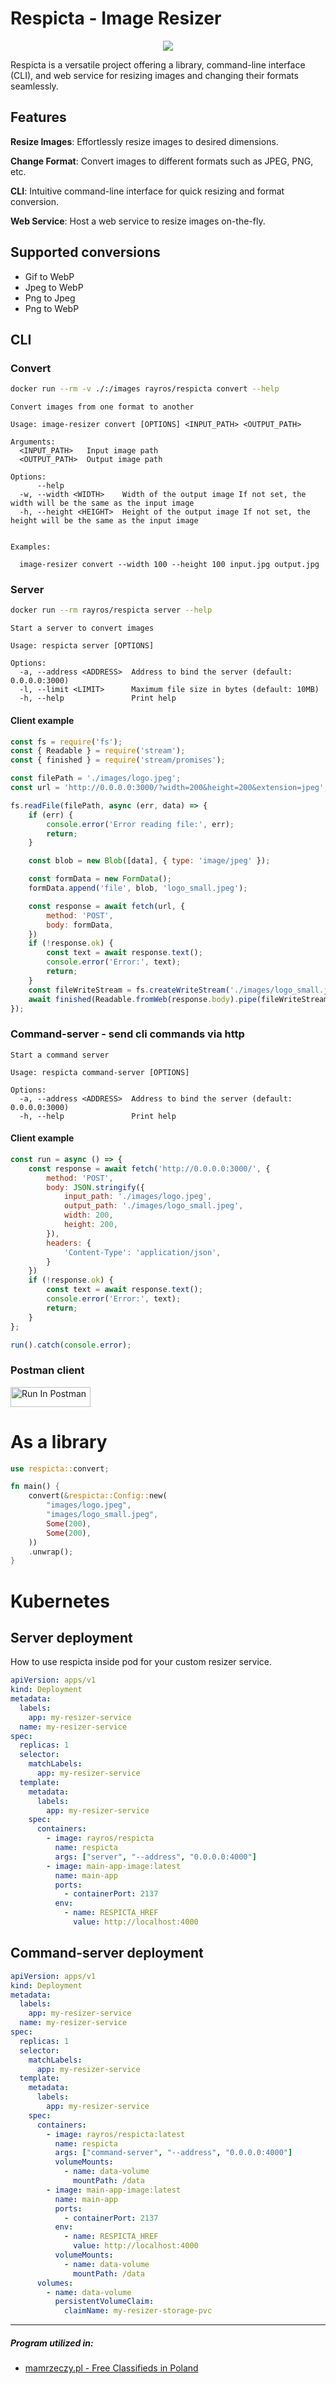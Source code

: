 # Respicta - Image Resizer

<p align="center" width="100%">
    <img src="./images/logo_small.jpeg"> 
</p>

Respicta is a versatile project offering a library, command-line interface (CLI), and web service for resizing images and changing their formats seamlessly.

## Features

**Resize Images**: Effortlessly resize images to desired dimensions.

**Change Format**: Convert images to different formats such as JPEG, PNG, etc.

**CLI**: Intuitive command-line interface for quick resizing and format conversion.

**Web Service**: Host a web service to resize images on-the-fly.

## Supported conversions 

- Gif to WebP
- Jpeg to WebP
- Png to Jpeg
- Png to WebP

## CLI

### Convert

```bash
docker run --rm -v ./:/images rayros/respicta convert --help
```

```plaintext
Convert images from one format to another

Usage: image-resizer convert [OPTIONS] <INPUT_PATH> <OUTPUT_PATH>

Arguments:
  <INPUT_PATH>   Input image path
  <OUTPUT_PATH>  Output image path

Options:
      --help             
  -w, --width <WIDTH>    Width of the output image If not set, the width will be the same as the input image
  -h, --height <HEIGHT>  Height of the output image If not set, the height will be the same as the input image


Examples:

  image-resizer convert --width 100 --height 100 input.jpg output.jpg
```

### Server

```bash
docker run --rm rayros/respicta server --help
```

```plaintext
Start a server to convert images

Usage: respicta server [OPTIONS]

Options:
  -a, --address <ADDRESS>  Address to bind the server (default: 0.0.0.0:3000)
  -l, --limit <LIMIT>      Maximum file size in bytes (default: 10MB)
  -h, --help               Print help
```

#### Client example

```javascript
const fs = require('fs');
const { Readable } = require('stream');
const { finished } = require('stream/promises');

const filePath = './images/logo.jpeg';
const url = 'http://0.0.0.0:3000/?width=200&height=200&extension=jpeg';

fs.readFile(filePath, async (err, data) => {
    if (err) {
        console.error('Error reading file:', err);
        return;
    }

    const blob = new Blob([data], { type: 'image/jpeg' });

    const formData = new FormData();
    formData.append('file', blob, 'logo_small.jpeg');

    const response = await fetch(url, {
        method: 'POST',
        body: formData,
    })
    if (!response.ok) {
        const text = await response.text();
        console.error('Error:', text);
        return;
    }
    const fileWriteStream = fs.createWriteStream('./images/logo_small.jpeg');
    await finished(Readable.fromWeb(response.body).pipe(fileWriteStream));
});
```

### Command-server - send cli commands via http

```plaintext
Start a command server

Usage: respicta command-server [OPTIONS]

Options:
  -a, --address <ADDRESS>  Address to bind the server (default: 0.0.0.0:3000)
  -h, --help               Print help
```

#### Client example

```javascript
const run = async () => {
    const response = await fetch('http://0.0.0.0:3000/', {
        method: 'POST',
        body: JSON.stringify({
            input_path: './images/logo.jpeg',
            output_path: './images/logo_small.jpeg',
            width: 200,
            height: 200,
        }),
        headers: {
            'Content-Type': 'application/json',
        }
    })
    if (!response.ok) {
        const text = await response.text();
        console.error('Error:', text);
        return;
    }
};

run().catch(console.error);
```

### Postman client

[<img src="https://run.pstmn.io/button.svg" alt="Run In Postman" style="width: 128px; height: 32px;">](https://app.getpostman.com/run-collection/1281512-ce9f3b4a-5c85-49d0-b794-97999b48a0c7?action=collection%2Ffork&source=rip_markdown&collection-url=entityId%3D1281512-ce9f3b4a-5c85-49d0-b794-97999b48a0c7%26entityType%3Dcollection%26workspaceId%3D1ee2b3bc-b936-48d7-b034-ff9b999f9ee5)

# As a library

```rust
use respicta::convert;

fn main() {
    convert(&respicta::Config::new(
        "images/logo.jpeg",
        "images/logo_small.jpeg",
        Some(200),
        Some(200),
    ))
    .unwrap();
}
```

# Kubernetes

## Server deployment

How to use respicta inside pod for your custom resizer service.

```yaml
apiVersion: apps/v1
kind: Deployment
metadata:
  labels:
    app: my-resizer-service
  name: my-resizer-service
spec:
  replicas: 1
  selector:
    matchLabels:
      app: my-resizer-service
  template:
    metadata:
      labels:
        app: my-resizer-service
    spec:
      containers:
        - image: rayros/respicta
          name: respicta
          args: ["server", "--address", "0.0.0.0:4000"]
        - image: main-app-image:latest
          name: main-app
          ports:
            - containerPort: 2137
          env:
            - name: RESPICTA_HREF
              value: http://localhost:4000
```

## Command-server deployment

```yaml
apiVersion: apps/v1
kind: Deployment
metadata:
  labels:
    app: my-resizer-service
  name: my-resizer-service
spec:
  replicas: 1
  selector:
    matchLabels:
      app: my-resizer-service
  template:
    metadata:
      labels:
        app: my-resizer-service
    spec:
      containers:
        - image: rayros/respicta:latest
          name: respicta
          args: ["command-server", "--address", "0.0.0.0:4000"]
          volumeMounts:
            - name: data-volume
              mountPath: /data
        - image: main-app-image:latest
          name: main-app
          ports:
            - containerPort: 2137
          env:
            - name: RESPICTA_HREF
              value: http://localhost:4000
          volumeMounts:
            - name: data-volume
              mountPath: /data
      volumes:
        - name: data-volume
          persistentVolumeClaim:
            claimName: my-resizer-storage-pvc
```

---

##### Program utilized in:

- [mamrzeczy.pl - Free Classifieds in Poland](https://mamrzeczy.pl)
